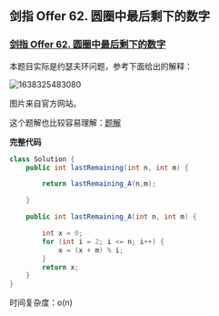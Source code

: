 ## 剑指 Offer 62. 圆圈中最后剩下的数字

### [剑指 Offer 62. 圆圈中最后剩下的数字](https://leetcode-cn.com/problems/yuan-quan-zhong-zui-hou-sheng-xia-de-shu-zi-lcof/)

本题目实际是约瑟夫环问题，参考下面给出的解释：

![1638325483080](C:\Users\MrR\AppData\Roaming\Typora\typora-user-images\1638325483080.png)

图片来自官方网站。

这个题解也比较容易理解：[题解](https://leetcode-cn.com/problems/yuan-quan-zhong-zui-hou-sheng-xia-de-shu-zi-lcof/solution/tai-jiao-bi-ye-ye-neng-dong-dong-tai-gui-zmwj/)

**完整代码**

~~~ java
class Solution {
    public int lastRemaining(int n, int m) {

        return lastRemaining_A(n,m);

    }

    public int lastRemaining_A(int n, int m) { 

        int x = 0;
        for (int i = 2; i <= n; i++) {
            x = (x + m) % i;
        }
        return x;
    }
}
~~~

时间复杂度：o(n)